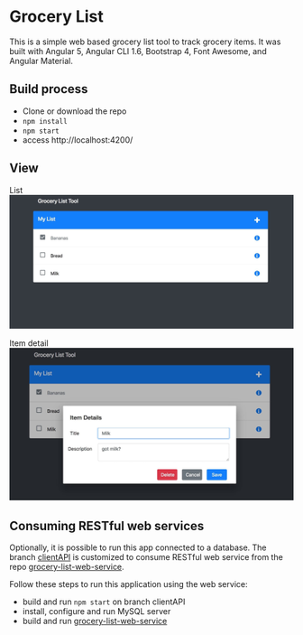 # Grocery List

This is a simple web based grocery list tool to track grocery items. It was built with Angular 5, Angular CLI 1.6, Bootstrap 4, Font Awesome, and Angular Material.


## Build process 

 - Clone or download the repo
 - `npm install`
 - `npm start`
 - access http://localhost:4200/
 
## View
List
![](https://github.com/dpetla/grocery-list/blob/master/src/assets/images/grocery-list.jpg)

Item detail
![](https://github.com/dpetla/grocery-list/blob/master/src/assets/images/item-details.jpg)

## Consuming RESTful web services
 
Optionally, it is possible to run this app connected to a database. The branch [clientAPI](https://github.com/dpetla/grocery-list/tree/clientAPI) is customized to consume RESTful web service from the repo [grocery-list-web-service](https://github.com/dpetla/grocery-list-web-service).

Follow these steps to run this application using the web service:
- build and run `npm start` on branch clientAPI
- install, configure and run MySQL server
- build and run [grocery-list-web-service](https://github.com/dpetla/grocery-list-web-service)

